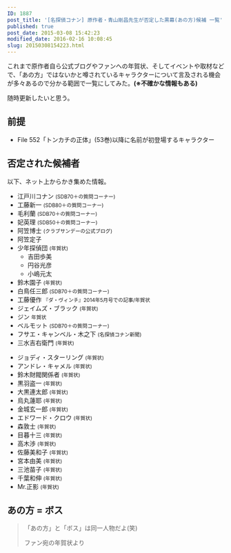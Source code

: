```yaml
---
ID: 1887
post_title: '[名探偵コナン] 原作者・青山剛昌先生が否定した黒幕(あの方)候補 一覧'
published: true
post_date: 2015-03-08 15:42:23
modified_date: 2016-02-16 10:08:45
slug: 20150308154223.html
---
```

<p>これまで原作者自ら公式ブログやファンへの年賀状、そしてイベントや取材などで、「あの方」ではないかと噂されているキャラクターについて言及される機会が多々あるので分かる範囲で一覧にしてみた。<strong>(※不確かな情報もある)</strong></p>
<p>随時更新したいと思う。<br />
<!--more--></p>
<h2>前提</h2>
<ul>
<li>File 552「トンカチの正体」(53巻)以降に名前が初登場するキャラクター</li>
</ul>
<h2>否定された候補者</h2>
<p>以下、ネット上からかき集めた情報。</p>
<ul>
<li>江戸川コナン <small>(SDB70＋の質問コーナー)</small></li>
<li>工藤新一 <small>(SDB80＋の質問コーナー)</small></li>
<li>毛利蘭 <small>(SDB70＋の質問コーナー)</small></li>
<li>妃英理 <small>(SDB50＋の質問コーナー)</small></li>
<li>阿笠博士 <small>(クラブサンデーの公式ブログ)</small></li>
<li>阿笠定子</li>
<li>少年探偵団 <small>(年賀状)</small>
<ul>
<li>吉田歩美</li>
<li>円谷光彦</li>
<li>小嶋元太</li>
</ul>
</li>
<li>鈴木園子 <small>(年賀状)</small></li>
<li>白鳥任三郎 <small>(SDB70＋の質問コーナー)</small></li>
<li>工藤優作 <small>『ダ・ヴィンチ』2014年5月号での記事/年賀状</small></li>
<li>ジェイムズ・ブラック <small>(年賀状)</small></li>
<li>ジン <small>年賀状</small></li>
<li>ベルモット <small>(SDB70＋の質問コーナー)</small></li>
<li>フサエ・キャンベル・木之下 <small>(名探偵コナン新聞)</small></li>
<li>三水吉右衛門 <small>(年賀状)</small></li>
<p>    <!-- --></p>
<li>ジョディ・スターリング <small>(年賀状)</small></li>
<li>アンドレ・キャメル <small>(年賀状)</small></li>
<li>鈴木財閥関係者 <small>(年賀状)</small></li>
<li>黒羽盗一 <small>(年賀状)</small></li>
<li>大黒連太郎 <small>(年賀状)</small></li>
<li>烏丸蓮耶 <small>(年賀状)</small></li>
<li>金城玄一郎 <small>(年賀状)</small></li>
<li>エドワード・クロウ <small>(年賀状)</small></li>
<li>森敦士 <small>(年賀状)</small></li>
<li>目暮十三 <small>(年賀状)</small></li>
<li>高木渉 <small>(年賀状)</small></li>
<li>佐藤美和子 <small>(年賀状)</small></li>
<li>宮本由美 <small>(年賀状)</small></li>
<li>三池苗子 <small>(年賀状)</small></li>
<li>千葉和伸 <small>(年賀状)</small></li>
<li>Mr.正影 <small>(年賀状)</small></li>
</ul>
<h2>あの方 = ボス</h2>
<blockquote><p>「あの方」と「ボス」は同一人物だよ(笑)</p>
<footer>ファン宛の年賀状より</footer>
</blockquote>